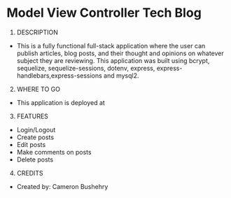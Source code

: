 # Model View Controller Tech Blog

1. DESCRIPTION
 - This is a fully functional full-stack application where the user can publish articles, blog posts, and their thought and opinions on whatever subject they are reviewing. This application was built using bcrypt, sequelize, sequelize-sessions, dotenv, express, express-handlebars,express-sessions and mysql2.

2. WHERE TO GO
 - This application is deployed at 

3. FEATURES
 - Login/Logout
 - Create posts
 - Edit posts
 - Make comments on posts
 - Delete posts

4. CREDITS
 - Created by: Cameron Bushehry